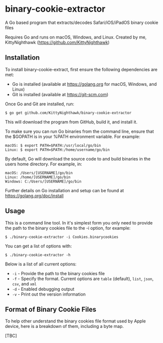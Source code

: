 # binary-cookie-extractor
A Go based program that extracts/decodes Safari/iOS/iPadOS binary cookie files

Requires Go and runs on macOS, Windows, and Linux. Created by me, KittyNighthawk (https://github.com/KittyNighthawk)

## Installation
To install binary-cookie-extract, first ensure the following dependencies are met:
- Go is installed (available at https://golang.org for macOS, Windows, and Linux)
- Git is installed (available at https://git-scm.com)

Once Go and Git are installed, run:

```
$ go get github.com/KittyNighthawk/binary-cookie-extractor
```

This will download the program from GitHub, build it, and install it.

To make sure you can run Go binaries from the command line, ensure that the $GOPATH is in your %PATH environment variable. For example:

```
macOS: $ export PATH=$PATH:/usr/local/go/bin
Linux: $ export PATH=$PATH:/home/username/go/bin
```

By default, Go will download the source code to and build binaries in the users home directory. For example, in:
```
macOS: /Users/[USERNAME]/go/bin
Linux: /home/[USERNAME]/go/bin
Windows: C:/Users/[USERNAME]/go/bin
```

Further details on Go installation and setup can be found at https://golang.org/doc/install

## Usage
This is a command line tool. In it's simplest form you only need to provide the path to the binary cookies file to the -i option, for example:

```
$ ./binary-cookie-extractor -i Cookies.binarycookies
```

You can get a list of options with:

```
$ ./binary-cookie-extractor -h
```

Below is a list of all current options:
- ```-i``` - Provide the path to the binary cookies file
- ```-f``` - Specify the format. Current options are `table` (default), `list`, `json`, `csv`, and `xml`
- ```-d``` - Enabled debugging output
- ```-v``` - Print out the version information

## Format of Binary Cookie Files
To help other understand the binary cookies file format used by Apple device, here is a breakdown of them, including a byte map.

[TBC]
